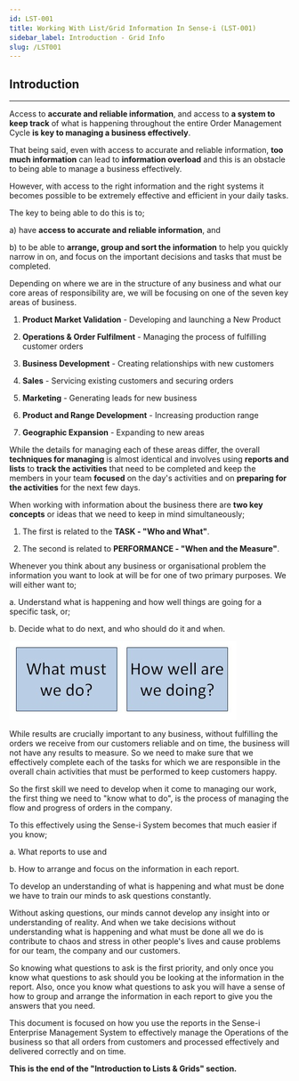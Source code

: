 ```yaml
---
id: LST-001
title: Working With List/Grid Information In Sense-i (LST-001)
sidebar_label: Introduction - Grid Info
slug: /LST001
---
```


## Introduction
___  

Access to **accurate and reliable information**, and access to **a system to
keep track** of what is happening throughout the entire Order Management
Cycle **is key to managing a business effectively**.

That being said, even with access to accurate and reliable
information, **too much information** can lead to **information overload** and
this is an obstacle to being able to manage a business
effectively.  

However, with access to the right information and the right systems it
becomes possible to be extremely effective and efficient in your daily tasks.  

The key to being able to do this is to;  

a)  have **access to accurate and reliable information**, and  

b)  to be able to **arrange, group and sort the information** to help you
quickly narrow in on, and focus on the important decisions and tasks
that must be completed.  

Depending on where we are in the structure of any business and what our
core areas of responsibility are, we will be focusing on one of the seven
key areas of business.  

1.  **Product Market Validation** - Developing and launching a New Product    

2.  **Operations & Order Fulfilment** - Managing the process of fulfilling customer orders  

3.  **Business Development** - Creating relationships with new customers  

4.  **Sales** - Servicing existing customers and securing orders  

5.  **Marketing** - Generating leads for new business  

6.  **Product and Range Development** - Increasing production range  

7.  **Geographic Expansion** - Expanding to new areas  

While the details for managing each of these areas differ, the overall
**techniques for managing** is almost identical and involves using **reports and lists** to **track the activities** that need to be completed and keep the
members in your team **focused** on the day's activities and on **preparing for the activities** for the next few days.  

When working with information about the business there are **two key concepts** or ideas that we need to keep in mind simultaneously;  
1.  The first is related to the **TASK - "Who and What"**.  

2.  The second is related to **PERFORMANCE - "When and the Measure"**.    

Whenever you think about any business or organisational problem the
information you want to look at will be for one of two primary purposes.
We will either want to;  

a.  Understand what is happening and how well things are going for a
specific task, or;  

b.  Decide what to do next, and who should do it and when.  

![](../static/img/docs/SUI-003/image1.jpg)  

While results are crucially important to any business, without
fulfilling the orders we receive from our customers reliable and on
time, the business will not have any results to measure. So we need to
make sure that we effectively complete each of the tasks for which we
are responsible in the overall chain activities that must be performed
to keep customers happy.  

So the first skill we need to develop when it come to managing our work,
the first thing we need to "know what to do", is the process of managing
the flow and progress of orders in the company.  

To this effectively using the Sense-i System becomes that much easier if
you know;  

a.  What reports to use and  

b.  How to arrange and focus on the information in each report.  

To develop an understanding of what is happening and what must be done
we have to train our minds to ask questions constantly.  

Without asking questions, our minds cannot develop any insight into or
understanding of reality. And when we take decisions without
understanding what is happening and what must be done all we do is
contribute to chaos and stress in other people's lives and cause
problems for our team, the company and our customers.  

So knowing what questions to ask is the first priority, and only once
you know what questions to ask should you be looking at the information
in the report. Also, once you know what questions to ask you will have a
sense of how to group and arrange the information in each report to give
you the answers that you need.  

This document is focused on how you use the reports in the Sense-i
Enterprise Management System to effectively manage the Operations of the
business so that all orders from customers and processed effectively and
delivered correctly and on time.  


**This is the end of the "Introduction to Lists & Grids" section.**  
